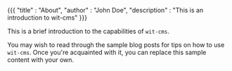 {{{
"title"       : "About",
"author"      : "John Doe",
"description" : "This is an introduction to wit-cms"
}}}

This is a brief introduction to the capabilities of `wit-cms`.

You may wish to read through the sample blog posts for tips on how to use
`wit-cms`. Once you're acquainted with it, you can replace this sample content
with your own.

